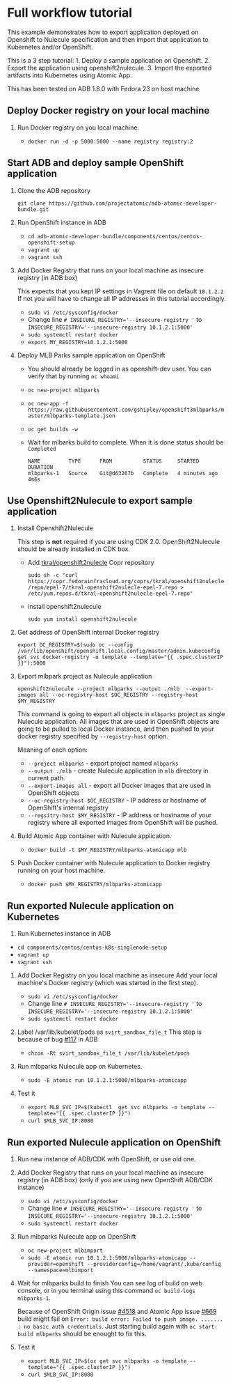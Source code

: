 # Full workflow tutorial

This example demonstrates how to export application deployed on Openshift
to Nulecule specification and then import that application to Kubernetes and/or OpenShift.

This is a 3 step tutorial:
    1. Deploy a sample application on Openshift.
    2. Export the application using openshift2nulecule.
    3. Import the exported artifacts into Kubernetes using Atomic App.


This has been tested on ADB 1.8.0 with Fedora 23 on host machine

## Deploy Docker registry on your local machine
 1. Run Docker registry on you local machine.

    - `docker run -d -p 5000:5000 --name registry registry:2`


## Start ADB and deploy sample OpenShift application
 1. Clone the ADB repository
    
    `git clone https://github.com/projectatomic/adb-atomic-developer-bundle.git`

 1. Run OpenShift instance in ADB

    - `cd adb-atomic-developer-bundle/components/centos/centos-openshift-setup`
    - `vagrant up`
    - `vagrant ssh`

 1. Add Docker Registry that runs on your local machine as insecure registry (in ADB box)

    This expects that you kept IP settings in Vagrent file on default `10.1.2.2`
    If not you will have to change all IP addresses in this tutorial accordingly.
     
    - `sudo vi /etc/sysconfig/docker`
    - Change line `# INSECURE_REGISTRY='--insecure-registry '` to `INSECURE_REGISTRY='--insecure-registry 10.1.2.1:5000'`
    - `sudo systemctl restart docker`
    - `export MY_REGISTRY=10.1.2.1:5000`
    
 1. Deploy MLB Parks sample application on OpenShift 

    - You should already be logged in as openshift-dev user. You can verify that by running `oc whoami`
    - `oc new-project mlbparks`
    - `oc new-app -f https://raw.githubusercontent.com/gshipley/openshift3mlbparks/master/mlbparks-template.json`
    - `oc get builds -w`
    - Wait for mlbarks build to complete. When it is done status should be `Completed`

        ```
        NAME         TYPE      FROM          STATUS     STARTED         DURATION
        mlbparks-1   Source    Git@d63267b   Complete   4 minutes ago   4m6s
        ```


## Use Openshift2Nulecule to export sample application
 1. Install Openshift2Nulecule

    This step is **not** required if you are using CDK 2.0. OpenShift2Nulecule should be already installed in CDK box.

    - Add [tkral/openshift2nulecle](https://copr.fedorainfracloud.org/coprs/tkral/openshift2nulecle/) Copr repository
      
      `sudo sh -c "curl  https://copr.fedorainfracloud.org/coprs/tkral/openshift2nulecle/repo/epel-7/tkral-openshift2nulecle-epel-7.repo > /etc/yum.repos.d/tkral-openshift2nulecle-epel-7.repo"`

    - install openshift2nulecule

       `sudo yum install openshift2nulecule`


 1. Get address of OpenShift internal Docker registry 

    ```
    export OC_REGISTRY=$(sudo oc --config /var/lib/openshift/openshift.local.config/master/admin.kubeconfig get svc docker-registry -o template --template="{{ .spec.clusterIP }}"):5000
    ```

 1. Export mlbpark project as Nulecule application

    ```
    openshift2nulecule --project mlbparks --output ./mlb  --export-images all --oc-registry-host $OC_REGISTRY --registry-host $MY_REGISTRY
    ```
    This command is going to export all objects in `mlbparks` project as single Nulecule application.
    All images that are used in OpenShift objects are going to be pulled to local Docker instance, and then pushed to your 
    docker registry specified by `--registry-host` option.

    Meaning of each option:
    - `--project mlbparks` - export project named `mlbparks`
    - `--output ./mlb` - create Nulecule application in `mlb` directory in current path.
    - `--export-images all` - export all Docker images that are used in OpenShift objects
    - `--oc-registry-host $OC_REGISTRY` - IP address or hostname of OpenShift's internal registry
    - `--regsitry-host $MY_REGISTRY` -  IP address or hostname of your registry where all exported images from OpenShift will be pushed.

 1. Build Atomic App container with Nulecule application.

    - `docker build -t $MY_REGISTRY/mlbparks-atomicapp mlb`

 1. Push Docker container with Nulecule application to Docker registry running on your host machine.
    - `docker push $MY_REGISTRY/mlbparks-atomicapp`
    


## Run exported Nulecule application on Kubernetes
 1. Run Kubernetes instance in ADB
   - `cd components/centos/centos-k8s-singlenode-setup`
   - `vagrant up`
   - `vagrant ssh`

 1. Add Docker Registry on you local machine as insecure
    Add your local machine's Docker registry (which was started in the first step).
    - `sudo vi /etc/sysconfig/docker`
    - Change line `# INSECURE_REGISTRY='--insecure-registry '` to `INSECURE_REGISTRY='--insecure-registry 10.1.2.1:5000'`
    - `sudo systemctl restart docker`


 1. Label /var/lib/kubelet/pods as `svirt_sandbox_file_t`
    This step is because of bug [#117](https://github.com/projectatomic/adb-atomic-developer-bundle/issues/117) in ADB 
    - `chcon -Rt svirt_sandbox_file_t /var/lib/kubelet/pods`

 1. Run mlbparks Nulecule  app on Kubernetes.
    - `sudo -E atomic run 10.1.2.1:5000/mlbparks-atomicapp`

 1.  Test it
      - `export MLB_SVC_IP=$(kubectl  get svc mlbparks -o template --template="{{ .spec.clusterIP }}")`
      - `curl $MLB_SVC_IP:8080`


## Run exported Nulecule application on OpenShift
 1. Run new instance of ADB/CDK with OpenShift, or use old one.

 1. Add Docker Registry that runs on your local machine as insecure registry (in ADB box)
    (only if you are using new OpenShift ADB/CDK instance)
    - `sudo vi /etc/sysconfig/docker`
    - Change line `# INSECURE_REGISTRY='--insecure-registry '` to `INSECURE_REGISTRY='--insecure-registry 10.1.2.1:5000'`
    - `sudo systemctl restart docker`

 1. Run mlbparks Nulecule app on OpenShift
    - `oc new-project mlbimport`
    - `sudo -E atomic run 10.1.2.1:5000/mlbparks-atomicapp --provider=openshift --providerconfig=/home/vagrant/.kube/config --namespace=mlbimport`
 1. Wait for mlbparks build to finish
    You can see log of build on web console, or in you terminal using this command `oc build-logs mlbparks-1`.

    Because of OpenShift Origin issue [#4518](https://github.com/openshift/origin/issues/4518) and Atomic App issue [#669](https://github.com/projectatomic/atomicapp/issues/669) build might fail on `Error: build error: Failed to push image. ....... : no basic auth credentials`. Just starting build again with `oc start-build mlbparks` should be enought to fix this.
    

 1.  Test it
      - `export MLB_SVC_IP=$(oc get svc mlbparks -o template --template="{{ .spec.clusterIP }}")`
      - `curl $MLB_SVC_IP:8080`
